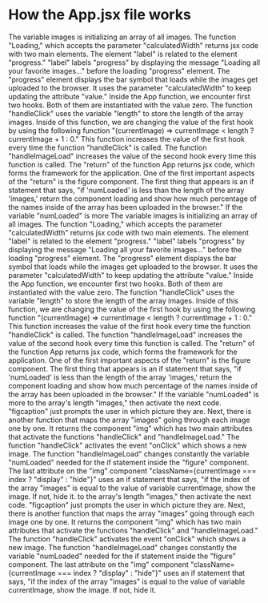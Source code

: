 # How the App.jsx file works

The variable images is initializing an array of all images.
The function "Loading," which accepts the parameter "calculatedWidth" returns jsx code with two main elements. 
The element "label" is related to the element "progress." "label" labels "progress" by displaying the message "Loading all your favorite images..." before the loading "progress" element. 
The "progress" element displays the bar symbol that loads while the images get uploaded to the browser. It uses the parameter "calculatedWidth" to keep updating the attribute "value."
Inside the App function, we encounter first two hooks. Both of them are instantiated with the value zero.
The function "handleClick" uses the variable "length" to store the length of the array images. Inside of this function, we are changing the value of the first hook by using the following function "(currentImage) => currentImage < length ? currentImage + 1 : 0." This function increases the value of the first hook every time the function  "handleClick" is called. 
The function "handleImageLoad" increases the value of the second hook every time this function is called. 
The "return" of the function App returns jsx code, which forms the framework for the application. One of the first important aspects of the "return" is the figure component. The first thing that appears is an if statement that says, "if 'numLoaded' is less than the length of the array 'images,' return the component loading and show how much percentage of the names inside of the array has been uploaded in the browser." If the variable "numLoaded" is more
The variable images is initializing an array of all images.
The function "Loading," which accepts the parameter "calculatedWidth" returns jsx code with two main elements. 
The element "label" is related to the element "progress." "label" labels "progress" by displaying the message "Loading all your favorite images..." before the loading "progress" element. 
The "progress" element displays the bar symbol that loads while the images get uploaded to the browser. It uses the parameter "calculatedWidth" to keep updating the attribute "value."
Inside the App function, we encounter first two hooks. Both of them are instantiated with the value zero.
The function "handleClick" uses the variable "length" to store the length of the array images. Inside of this function, we are changing the value of the first hook by using the following function "(currentImage) => currentImage < length ? currentImage + 1 : 0." This function increases the value of the first hook every time the function  "handleClick" is called. 
The function "handleImageLoad" increases the value of the second hook every time this function is called. 
The "return" of the function App returns jsx code, which forms the framework for the application. One of the first important aspects of the "return" is the figure component. The first thing that appears is an if statement that says, "if 'numLoaded' is less than the length of the array 'images,' return the component loading and show how much percentage of the names inside of the array has been uploaded in the browser." If the variable "numLoaded" is more to the array's length "images," then activate the next code. 
"figcaption" just prompts the user in which picture they are. 
Next, there is another function that maps the array "images" going through each image one by one. It returns the component "img" which has two main attributes that activate the functions "handleClick" and "handleImageLoad." The function "handleClick" activates the event "onClick" which shows a new image. The function "handleImageLoad" changes constantly the variable "numLoaded" needed for the if statement inside the "figure" component. The last attribute on the "img" component "className={currentImage === index ? "display" : "hide"}" uses an if statement that says, "if the index of the array "images" is equal to the value of variable currentImage, show the image. If not, hide it.  to the array's length "images," then activate the next code. 
"figcaption" just prompts the user in which picture they are. 
Next, there is another function that maps the array "images" going through each image one by one. It returns the component "img" which has two main attributes that activate the functions "handleClick" and "handleImageLoad." The function "handleClick" activates the event "onClick" which shows a new image. The function "handleImageLoad" changes constantly the variable "numLoaded" needed for the if statement inside the "figure" component. The last attribute on the "img" component "className={currentImage === index ? "display" : "hide"}" uses an if statement that says, "if the index of the array "images" is equal to the value of variable currentImage, show the image. If not, hide it. 
